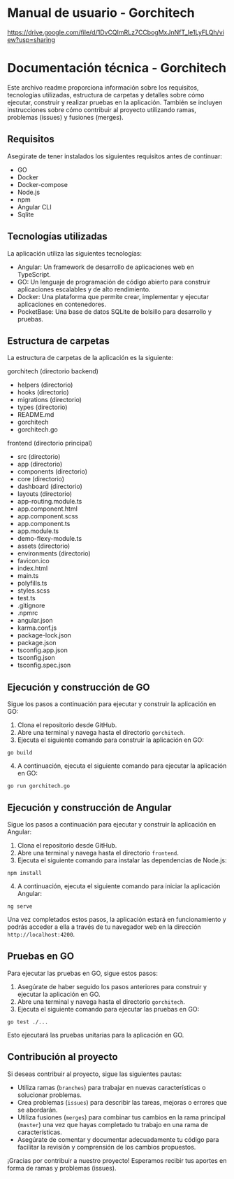 # Manual de usuario - Gorchitech
https://drive.google.com/file/d/1DvCQImRLz7CCbogMxJnNfT_Ie1LyFLQh/view?usp=sharing
# Documentación técnica - Gorchitech

Este archivo readme proporciona información sobre los requisitos, tecnologías utilizadas, estructura de carpetas y detalles sobre cómo ejecutar, construir y realizar pruebas en la aplicación. También se incluyen instrucciones sobre cómo contribuir al proyecto utilizando ramas, problemas (issues) y fusiones (merges).

## Requisitos

Asegúrate de tener instalados los siguientes requisitos antes de continuar:

- GO
- Docker
- Docker-compose
- Node.js
- npm
- Angular CLI
- Sqlite

## Tecnologías utilizadas

La aplicación utiliza las siguientes tecnologías:

- Angular: Un framework de desarrollo de aplicaciones web en TypeScript.
- GO: Un lenguaje de programación de código abierto para construir aplicaciones escalables y de alto rendimiento.
- Docker: Una plataforma que permite crear, implementar y ejecutar aplicaciones en contenedores.
- PocketBase: Una base de datos SQLite de bolsillo para desarrollo y pruebas.

## Estructura de carpetas

La estructura de carpetas de la aplicación es la siguiente:

gorchitech (directorio backend)
- helpers (directorio)
- hooks (directorio)
- migrations (directorio)
- types (directorio)
- README.md
- gorchitech
- gorchitech.go

frontend (directorio principal)
- src (directorio)
- app (directorio)
- components (directorio)
- core (directorio)
- dashboard (directorio)
- layouts (directorio)
- app-routing.module.ts
- app.component.html
- app.component.scss
- app.component.ts
- app.module.ts
- demo-flexy-module.ts
- assets (directorio)
- environments (directorio)
- favicon.ico
- index.html
- main.ts
- polyfills.ts
- styles.scss
- test.ts
- .gitignore
- .npmrc
- angular.json
- karma.conf.js
- package-lock.json
- package.json
- tsconfig.app.json
- tsconfig.json
- tsconfig.spec.json


## Ejecución y construcción de GO

Sigue los pasos a continuación para ejecutar y construir la aplicación en GO:

1. Clona el repositorio desde GitHub.
2. Abre una terminal y navega hasta el directorio `gorchitech`.
3. Ejecuta el siguiente comando para construir la aplicación en GO:

```
go build
```

4. A continuación, ejecuta el siguiente comando para ejecutar la aplicación en GO:

```
go run gorchitech.go
```


## Ejecución y construcción de Angular

Sigue los pasos a continuación para ejecutar y construir la aplicación en Angular:

1. Clona el repositorio desde GitHub.
2. Abre una terminal y navega hasta el directorio `frontend`.
3. Ejecuta el siguiente comando para instalar las dependencias de Node.js:

```
npm install
```

4. A continuación, ejecuta el siguiente comando para iniciar la aplicación Angular:

```
ng serve
```


Una vez completados estos pasos, la aplicación estará en funcionamiento y podrás acceder a ella a través de tu navegador web en la dirección `http://localhost:4200`.

## Pruebas en GO

Para ejecutar las pruebas en GO, sigue estos pasos:

1. Asegúrate de haber seguido los pasos anteriores para construir y ejecutar la aplicación en GO.
2. Abre una terminal y navega hasta el directorio `gorchitech`.
3. Ejecuta el siguiente comando para ejecutar las pruebas en GO:

```
go test ./...
```

Esto ejecutará las pruebas unitarias para la aplicación en GO.

## Contribución al proyecto

Si deseas contribuir al proyecto, sigue las siguientes pautas:

- Utiliza ramas (`branches`) para trabajar en nuevas características o solucionar problemas.
- Crea problemas (`issues`) para describir las tareas, mejoras o errores que se abordarán.
- Utiliza fusiones (`merges`) para combinar tus cambios en la rama principal (`master`) una vez que hayas completado tu trabajo en una rama de características.
- Asegúrate de comentar y documentar adecuadamente tu código para facilitar la revisión y comprensión de los cambios propuestos.

¡Gracias por contribuir a nuestro proyecto! Esperamos recibir tus aportes en forma de ramas y problemas (issues).


